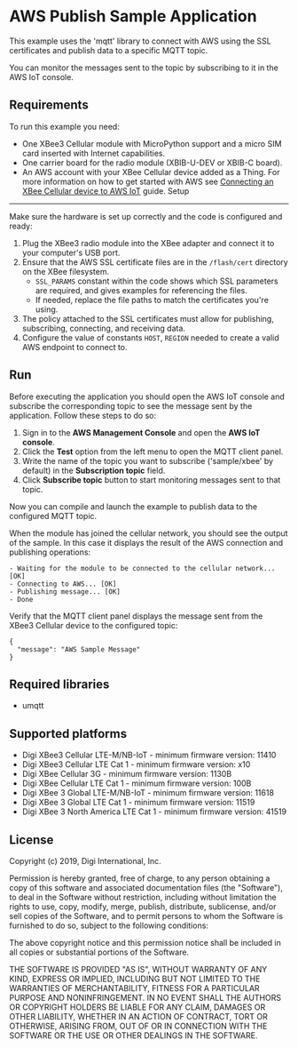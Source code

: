 AWS Publish Sample Application
==============================

This example uses the 'mqtt' library to connect with AWS using the SSL
certificates and publish data to a specific MQTT topic.

You can monitor the messages sent to the topic by subscribing to it in the AWS
IoT console.

Requirements
------------

To run this example you need:

* One XBee3 Cellular module with MicroPython support and a micro SIM card
  inserted with Internet capabilities.
* One carrier board for the radio module (XBIB-U-DEV or XBIB-C board).
* An AWS account with your XBee Cellular device added as a Thing. For more
  information on how to get started with AWS see
  [Connecting an XBee Cellular device to AWS IoT](../) guide.
Setup
-----

Make sure the hardware is set up correctly and the code is configured and
ready:

1. Plug the XBee3 radio module into the XBee adapter and connect it to your
   computer's USB port.
2. Ensure that the AWS SSL certificate files are in the `/flash/cert` directory
   on the XBee filesystem.
   * `SSL_PARAMS` constant within the code shows which SSL parameters are
     required, and gives examples for referencing the files.
   * If needed, replace the file paths to match the certificates you're
     using.
3. The policy attached to the SSL certificates must allow for publishing,
   subscribing, connecting, and receiving data.
4. Configure the value of constants `HOST`, `REGION` needed to create a valid
   AWS endpoint to connect to.

Run
---

Before executing the application you should open the AWS IoT console and
subscribe the corresponding topic to see the message sent by the application.
Follow these steps to do so:

1. Sign in to the **AWS Management Console** and open the **AWS IoT console**.
2. Click the **Test** option from the left menu to open the MQTT client panel.
3. Write the name of the topic you want to subscribe ('sample/xbee' by default)
   in the **Subscription topic** field.
4. Click **Subscribe topic** button to start monitoring messages sent to that
   topic.

Now you can compile and launch the example to publish data to the configured
MQTT topic.

When the module has joined the cellular network, you should see the output of
the sample. In this case it displays the result of the AWS connection and
publishing operations:

    - Waiting for the module to be connected to the cellular network... [OK]
    - Connecting to AWS... [OK]
    - Publishing message... [OK]
    - Done

Verify that the MQTT client panel displays the message sent from the XBee3
Cellular device to the configured topic:

    {
      "message": "AWS Sample Message"
    }

Required libraries
--------------------

* umqtt

Supported platforms
-------------------

* Digi XBee3 Cellular LTE-M/NB-IoT - minimum firmware version: 11410
* Digi XBee3 Cellular LTE Cat 1 - minimum firmware version: x10
* Digi XBee Cellular 3G - minimum firmware version: 1130B
* Digi XBee Cellular LTE Cat 1 - minimum firmware version: 100B
* Digi XBee 3 Global LTE-M/NB-IoT - minimum firmware version: 11618
* Digi XBee 3 Global LTE Cat 1 - minimum firmware version: 11519
* Digi XBee 3 North America LTE Cat 1 - minimum firmware version: 41519

License
-------

Copyright (c) 2019, Digi International, Inc.

Permission is hereby granted, free of charge, to any person obtaining a copy
of this software and associated documentation files (the "Software"), to deal
in the Software without restriction, including without limitation the rights
to use, copy, modify, merge, publish, distribute, sublicense, and/or sell
copies of the Software, and to permit persons to whom the Software is
furnished to do so, subject to the following conditions:

The above copyright notice and this permission notice shall be included in all
copies or substantial portions of the Software.

THE SOFTWARE IS PROVIDED "AS IS", WITHOUT WARRANTY OF ANY KIND, EXPRESS OR
IMPLIED, INCLUDING BUT NOT LIMITED TO THE WARRANTIES OF MERCHANTABILITY,
FITNESS FOR A PARTICULAR PURPOSE AND NONINFRINGEMENT. IN NO EVENT SHALL THE
AUTHORS OR COPYRIGHT HOLDERS BE LIABLE FOR ANY CLAIM, DAMAGES OR OTHER
LIABILITY, WHETHER IN AN ACTION OF CONTRACT, TORT OR OTHERWISE, ARISING FROM,
OUT OF OR IN CONNECTION WITH THE SOFTWARE OR THE USE OR OTHER DEALINGS IN THE
SOFTWARE.